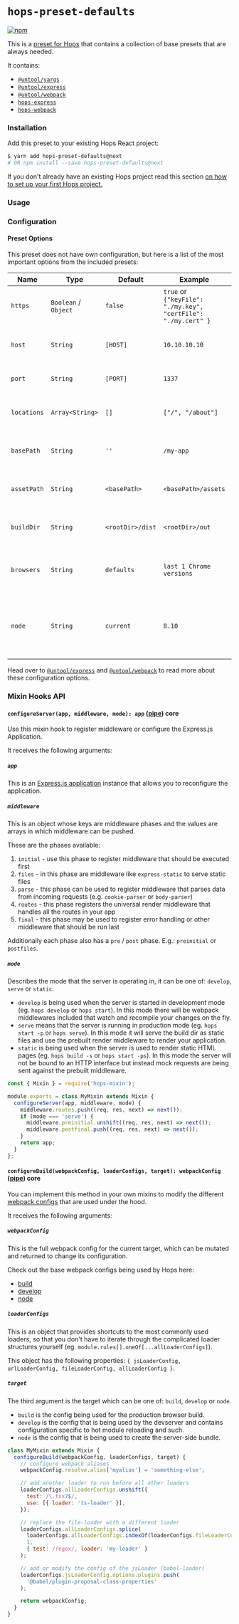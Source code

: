 # `hops-preset-defaults`

[![npm](https://img.shields.io/npm/v/hops-preset-defaults/next.svg)](https://www.npmjs.com/package/hops-preset-defaults)

This is a [preset for Hops](https://github.com/xing/hops/tree/master#presets) that contains a collection of base presets that are always needed.

It contains:

- [`@untool/yargs`](https://github.com/untool/untool/tree/master/packages/yargs)
- [`@untool/express`](https://github.com/untool/untool/tree/master/packages/express)
- [`@untool/webpack`](https://github.com/untool/untool/tree/master/packages/webpack)
- [`hops-express`](https://github.com/xing/hops/tree/master/packages/express)
- [`hops-webpack`](https://github.com/xing/hops/tree/master/packages/webpack)

### Installation

Add this preset to your existing Hops React project:

```bash
$ yarn add hops-preset-defaults@next
# OR npm install --save hops-preset-defaults@next
```

If you don't already have an existing Hops project read this section [on how to set up your first Hops project.](https://github.com/xing/hops/tree/master#quick-start)

### Usage

### Configuration

#### Preset Options

This preset does not have own configuration, but here is a list of the most important options from the included presets:

| Name        | Type                 | Default          | Example                                                           | Required | Description                                                                                  |
| ----------- | -------------------- | ---------------- | ----------------------------------------------------------------- | -------- | -------------------------------------------------------------------------------------------- |
| `https`     | `Boolean` / `Object` | `false`          | `true` or<br/>`{"keyFile": "./my.key", "certFile": "./my.cert" }` | _no_     | Configure HTTPS support for Hops                                                             |
| `host`      | `String`             | `[HOST]`         | `10.10.10.10`                                                     | _no_     | Specify the IP address that Hops should bind to                                              |
| `port`      | `String`             | `[PORT]`         | `1337`                                                            | _no_     | Specify the Port that Hops should listen on                                                  |
| `locations` | `Array<String>`      | `[]`             | `["/", "/about"]`                                                 | _no_     | An array of locations for static rendering of HTML pages                                     |
| `basePath`  | `String`             | `''`             | `/my-app`                                                         | _no_     | The URL base path from which your application will be served                                 |
| `assetPath` | `String`             | `<basePath>`     | `<basePath>/assets`                                               | _no_     | The URL base path from which the assets will be served from                                  |
| `buildDir`  | `String`             | `<rootDir>/dist` | `<rootDir>/out`                                                   | _no_     | The directory in which the build outputs will be written to                                  |
| `browsers`  | `String`             | `defaults`       | `last 1 Chrome versions`                                          | _no_     | A browserslist query to specify targets for which to transpile/polyfill.                     |
| `node`      | `String`             | `current`        | `8.10`                                                            | _no_     | A Node.js version identifier or `current` to specify for which target to transpile/polyfill. |

Head over to [`@untool/express`](https://github.com/untool/untool/tree/master/packages/express#settings) and [`@untool/webpack`](https://github.com/untool/untool/tree/master/packages/webpack#settings) to read more about these configuration options.

### Mixin Hooks API

#### `configureServer(app, middleware, mode): app` ([pipe](https://github.com/untool/mixinable/blob/master/README.md#definepipe)) **core**

Use this mixin hook to register middleware or configure the Express.js Application.

It receives the following arguments:

##### `app`

This is an [Express.js application](https://expressjs.com/en/api.html#app) instance that allows you to reconfigure the application.

##### `middleware`

This is an object whose keys are middleware phases and the values are arrays in which middleware can be pushed.

These are the phases available:

1.  `initial` - use this phase to register middleware that should be executed first
2.  `files` - in this phase are middleware like `express-static` to serve static files
3.  `parse` - this phase can be used to register middleware that parses data from incoming requests (e.g. `cookie-parser` or `body-parser`)
4.  `routes` - this phase registers the universal render middleware that handles all the routes in your app
5.  `final` - this phase may be used to register error handling or other middleware that should be run last

Additionally each phase also has a `pre` / `post` phase. E.g.: `preinitial` or `postfiles`.

##### `mode`

Describes the mode that the server is operating in, it can be one of: `develop`, `serve` or `static`.

- `develop` is being used when the server is started in development mode (eg. `hops develop` or `hops start`). In this mode there will be webpack middlewares included that watch and recompile your changes on the fly.
- `serve` means that the server is running in production mode (eg. `hops start -p` or `hops serve`). In this mode it will serve the build dir as static files and use the prebuilt render middleware to render your application.
- `static` is being used when the server is used to render static HTML pages (eg. `hops build -s` or `hops start -ps`). In this mode the server will not be bound to an HTTP interface but instead mock requests are being sent against the prebuilt middleware.

```javascript
const { Mixin } = require('hops-mixin');

module.exports = class MyMixin extends Mixin {
  configureServer(app, middleware, mode) {
    middleware.routes.push((req, res, next) => next());
    if (mode === 'serve') {
      middleware.preinitial.unshift((req, res, next) => next());
      middleware.postfinal.push((req, res, next) => next());
    }
    return app;
  }
};
```

#### `configureBuild(webpackConfig, loaderConfigs, target): webpackConfig` ([pipe](https://github.com/untool/mixinable/blob/master/README.md#definepipe)) **core**

You can implement this method in your own mixins to modify the different [webpack configs](https://webpack.js.org/configuration/) that are used under the hood.

It receives the following arguments:

##### `webpackConfig`

This is the full webpack config for the current target, which can be mutated and returned to change its configuration.

Check out the base webpack configs being used by Hops here:

- [build](https://github.com/untool/untool/blob/master/packages/webpack/lib/configs/build.js)
- [develop](https://github.com/untool/untool/blob/master/packages/webpack/lib/configs/develop.js)
- [node](https://github.com/untool/untool/blob/master/packages/webpack/lib/configs/node.js)

##### `loaderConfigs`

This is an object that provides shortcuts to the most commonly used loaders, so that you don't have to iterate through the complicated loader structures yourself (eg. `module.rules[].oneOf[...allLoaderConfigs]`).

This object has the following properties: `{ jsLoaderConfig, urlLoaderConfig, fileLoaderConfig, allLoaderConfig }`.

##### `target`

The third argument is the target which can be one of: `build`, `develop` or `node`.

- `build` is the config being used for the production browser build.
- `develop` is the config that is being used by the devserver and contains configuration specific to hot module reloading and such.
- `node` is the config that is being used to create the server-side bundle.

```javascript
class MyMixin extends Mixin {
  configureBuild(webpackConfig, loaderConfigs, target) {
    // configure webpack aliases
    webpackConfig.resolve.alias['myalias'] = 'something-else';

    // add another loader to run before all other loaders
    loaderConfigs.allLoaderConfigs.unshift({
      test: /\.tsx?$/,
      use: [{ loader: 'ts-loader' }],
    });

    // replace the file-loader with a different loader
    loaderConfigs.allLoaderConfigs.splice(
      loaderConfigs.allLoaderConfigs.indexOf(loaderConfigs.fileLoaderConfig),
      1,
      { test: /regex/, loader: 'my-loader' }
    );

    // add or modify the config of the jsLoader (babel-loader)
    loaderConfigs.jsLoaderConfig.options.plugins.push(
      '@babel/plugin-proposal-class-properties'
    );

    return webpackConfig;
  }
}
```
